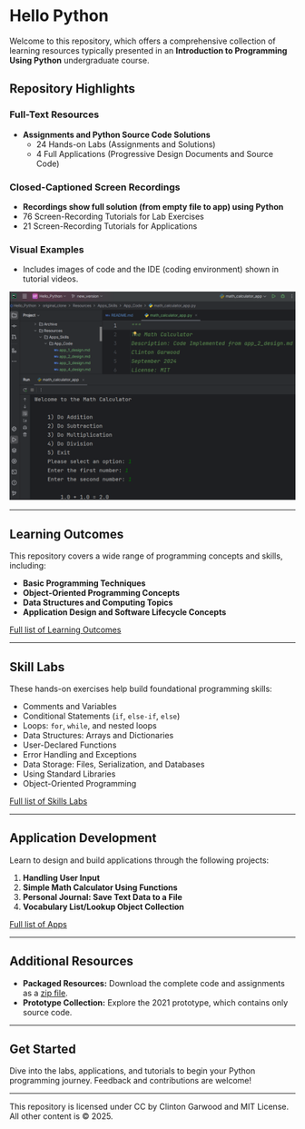 
# Hello Python

Welcome to this repository, which offers a comprehensive collection of learning resources typically presented in an **Introduction to Programming Using Python** undergraduate course.  

## Repository Highlights  

### Full-Text Resources  
- **Assignments and Python Source Code Solutions**  
  - 24 Hands-on Labs (Assignments and Solutions)  
  - 4 Full Applications (Progressive Design Documents and Source Code)  

### Closed-Captioned Screen Recordings  
- **Recordings show full solution (from empty file to app) using Python**   
- 76 Screen-Recording Tutorials for Lab Exercises  
- 21 Screen-Recording Tutorials for Applications  

### Visual Examples  
- Includes images of code and the IDE (coding environment) shown in tutorial videos.  

![Coding Environment Shown](Coding_Resources/Static/code_env.png "Coding Environment Shown In Videos")

---

## Learning Outcomes  

This repository covers a wide range of programming concepts and skills, including:  
- **Basic Programming Techniques**  
- **Object-Oriented Programming Concepts**  
- **Data Structures and Computing Topics**  
- **Application Design and Software Lifecycle Concepts**  

[Full list of Learning Outcomes](Learning_Outcomes.md)

---

## Skill Labs  

These hands-on exercises help build foundational programming skills:  
- Comments and Variables  
- Conditional Statements (`if`, `else-if`, `else`)  
- Loops: `for`, `while`, and nested loops  
- Data Structures: Arrays and Dictionaries  
- User-Declared Functions  
- Error Handling and Exceptions  
- Data Storage: Files, Serialization, and Databases  
- Using Standard Libraries  
- Object-Oriented Programming  

[Full list of Skills Labs](Code_Skill_Resources.md)

---

## Application Development  

Learn to design and build applications through the following projects:  
1. **Handling User Input**  
2. **Simple Math Calculator Using Functions**  
3. **Personal Journal: Save Text Data to a File**  
4. **Vocabulary List/Lookup Object Collection**  

[Full list of Apps](Application_Resources.md)

---

## Additional Resources  

- **Packaged Resources:** Download the complete code and assignments as a [zip file](https://github.com/theCodingProfessor/Hello_Python/archive/refs/heads/main.zip).
- **Prototype Collection:** Explore the 2021 prototype, which contains only source code.  

---

## Get Started  

Dive into the labs, applications, and tutorials to begin your Python programming journey. Feedback and contributions are welcome!  

---

This repository is licensed under CC by Clinton Garwood and MIT License. All other content is © 2025. 
